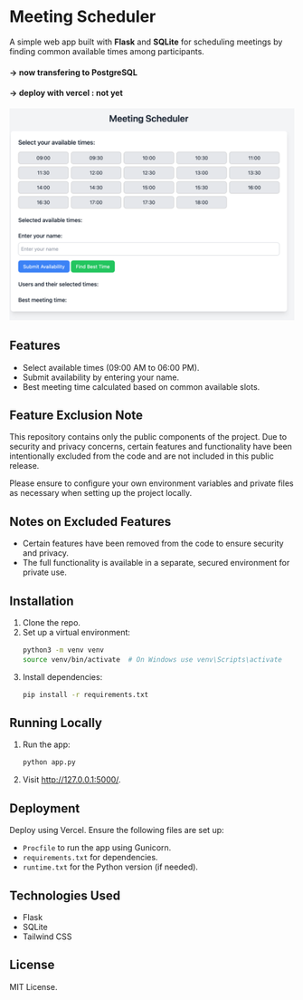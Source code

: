 # Meeting Scheduler

A simple web app built with **Flask** and **SQLite** for scheduling meetings by finding common available times among participants.

#### -> now transfering to PostgreSQL
#### -> deploy with vercel : not yet


![Meeting Scheduler Screenshot](img.png)

## Features

- Select available times (09:00 AM to 06:00 PM).
- Submit availability by entering your name.
- Best meeting time calculated based on common available slots.

## Feature Exclusion Note

This repository contains only the public components of the project. Due to security and privacy concerns, certain features and functionality have been intentionally excluded from the code and are not included in this public release.

Please ensure to configure your own environment variables and private files as necessary when setting up the project locally.

## Notes on Excluded Features

- Certain features have been removed from the code to ensure security and privacy.
- The full functionality is available in a separate, secured environment for private use.


## Installation

1. Clone the repo.
2. Set up a virtual environment:
   ```bash
   python3 -m venv venv
   source venv/bin/activate  # On Windows use venv\Scripts\activate
   ```
3. Install dependencies:
    ```bash
    pip install -r requirements.txt
    ```

## Running Locally

1. Run the app:
    ```bash
    python app.py
    ```
2. Visit http://127.0.0.1:5000/.


## Deployment

Deploy using Vercel. Ensure the following files are set up:
- `Procfile` to run the app using Gunicorn.
- `requirements.txt` for dependencies.
- `runtime.txt` for the Python version (if needed).

## Technologies Used

- Flask
- SQLite
- Tailwind CSS


## License

MIT License.
